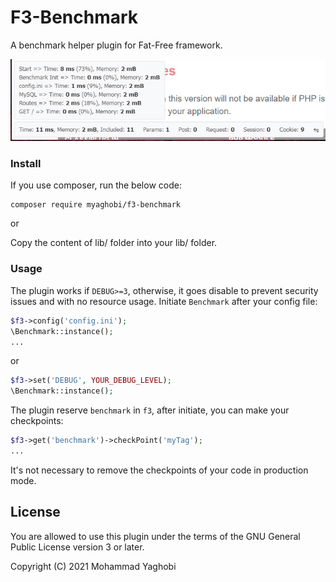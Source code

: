 # F3-Benchmark
 A benchmark helper plugin for Fat-Free framework.

![screenshot](screenshots/shot1.jpg?raw=true "F3 Benchmark Screentshot")

### Install

If you use composer, run the below code:

```
composer require myaghobi/f3-benchmark
```
or

Copy the content of lib/ folder into your lib/ folder.

### Usage

The plugin works if `DEBUG>=3`, otherwise, it goes disable to prevent security issues and with no resource usage.
Initiate `Benchmark` after your config file:

``` php
$f3->config('config.ini');
\Benchmark::instance();
...
```
or
``` php
$f3->set('DEBUG', YOUR_DEBUG_LEVEL);
\Benchmark::instance();
```
The plugin reserve `benchmark` in `f3`, after initiate, you can make your checkpoints:
``` php
$f3->get('benchmark')->checkPoint('myTag');
...
```
It's not necessary to remove the checkpoints of your code in production mode.

## License

You are allowed to use this plugin under the terms of the GNU General Public License version 3 or later.

Copyright (C) 2021 Mohammad Yaghobi
